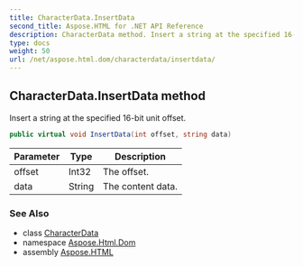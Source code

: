```yaml
---
title: CharacterData.InsertData
second_title: Aspose.HTML for .NET API Reference
description: CharacterData method. Insert a string at the specified 16-bit unit offset
type: docs
weight: 50
url: /net/aspose.html.dom/characterdata/insertdata/
---
```

## CharacterData.InsertData method

Insert a string at the specified 16-bit unit offset.

```csharp
public virtual void InsertData(int offset, string data)
```

| Parameter | Type | Description |
| --- | --- | --- |
| offset | Int32 | The offset. |
| data | String | The content data. |

### See Also

* class [CharacterData](../)
* namespace [Aspose.Html.Dom](../../../aspose.html.dom/)
* assembly [Aspose.HTML](../../../)
